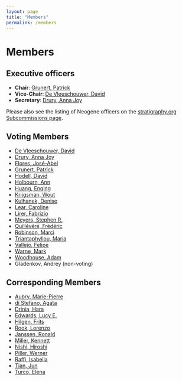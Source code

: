 ```yaml
---
layout: page
title: "Members"
permalink: /members
---
```

# Members

## Executive officers

* **Chair**: [Grunert, Patrick](mailto:pgrunert@uni-koeln.de)
* **Vice-Chair**: [De Vleeschouwer, David](mailto:ddevlees@uni-muenster.de)
* **Secretary**: [Drury, Anna Joy](mailto:a.j.drury@leicester.ac.uk)

Please also see the listing of Neogene officers on the [stratigraphy.org Subcommissions page](https://stratigraphy.org/subcommissions#neogene).

## Voting Members

* [De Vleeschouwer, David](mailto:ddevlees@uni-muenster.de)
* [Drury, Anna Joy](mailto:a.j.drury@leicester.ac.uk)
* [Flores, José-Abel](mailto:flores@usal.es)
* [Grunert, Patrick](mailto:pgrunert@uni-koeln.de)
* [Hodell, David](mailto:dah73@cam.ac.uk)
* [Holbourn, Ann](mailto:ann.holbourn@ifg.uni-kiel.de)
* [Huang, Enqing](mailto:ehuang@tongji.edu.cn)
* [Krijgsman, Wout](mailto:W.Krijgsman@uu.nl)
* [Kulhanek, Denise](mailto:denise.kulhanek@ifg.uni-kiel.de)
* [Lear, Caroline](mailto:LearC@cardiff.ac.uk)
* [Lirer, Fabrizio](mailto:fabrizio.lirer@uniroma1.it)
* [Meyers, Stephen R.](mailto:rmeyers2@wisc.edu)
* [Quillévéré, Frédéric](mailto:frederic.quillevere@univ-lyon1.fr)
* [Robinson, Marci](mailto:mmrobinson@usgs.gov)
* [Triantaphyllou, Maria](mailto:mtriant@geol.uoa.gr)
* [Vallejo, Felipe](mailto:diego.vallejo@ucaldas.edu.co)
* [Warne, Mark](mailto:mark.warne@deakin.edu.au)
* [Woodhouse, Adam](mailto:adam.woodhouse@bristol.ac.uk)
* Gladenkov, Andrey (non-voting)

## Corresponding Members

* [Aubry, Marie-Pierre](mailto:aubry@eps.rutgers.edu)
* [di Stefano, Agata](mailto:distefan@unict.it)
* [Drinia, Hara](mailto:cntrinia@geol.uoa.gr)
* [Edwards, Lucy E.](mailto:leedward@usgs.gov)
* [Hilgen, Frits](mailto:F.J.Hilgen@uu.nl)
* [Rook, Lorenzo](mailto:lorenzo.rook@unifi.it)
* [Janssen, Ronald](mailto:Ronald.Janssen@senckenberg.de)
* [Miller, Kennett](mailto:kgm@rutgers.edu)
* [Nishi, Hiroshi](mailto:hiroshi.nishi.b3@tohoku.ac.jp)
* [Piller, Werner](mailto:werner.piller@uni-graz.at)
* [Raffi, Isabella](mailto:raffi@unich.it)
* [Tian, Jun](mailto:tianjun@tongji.edu.cn)
* [Turco, Elena](mailto:elena.turco@unipr.it)
